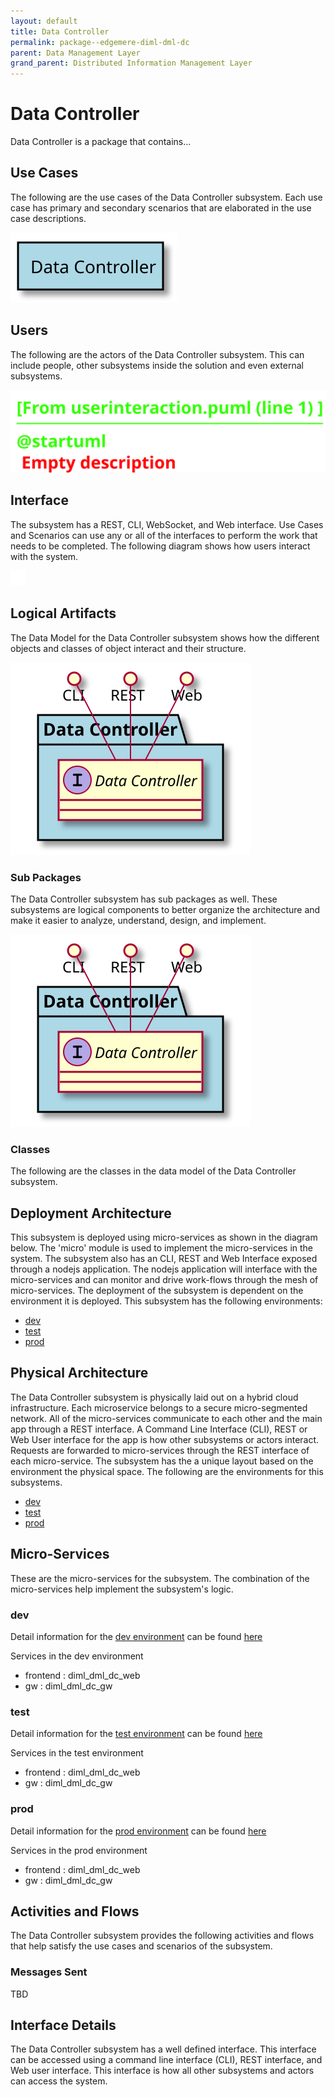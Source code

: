 ```yaml
---
layout: default
title: Data Controller
permalink: package--edgemere-diml-dml-dc
parent: Data Management Layer
grand_parent: Distributed Information Management Layer
---
```

# Data Controller

Data Controller is a package that contains...



## Use Cases

The following are the use cases of the Data Controller subsystem. Each use case has primary and secondary scenarios
that are elaborated in the use case descriptions.



![UseCase Diagram](./usecases.svg)

## Users

The following are the actors of the Data Controller subsystem. This can include people, other subsystems 
inside the solution and even external subsystems. 



![User Interaction](./userinteraction.svg)

## Interface

The subsystem has a REST, CLI, WebSocket, and Web interface. Use Cases and Scenarios can use any or all
of the interfaces to perform the work that needs to be completed. The following  diagram shows how
users interact with the system.

![Scenario Mappings Diagram](./scenariomapping.svg)



## Logical Artifacts

The Data Model for the  Data Controller subsystem shows how the different objects and classes of object interact
and their structure.

![Sub Package Diagram](./subpackage.svg)

### Sub Packages

The Data Controller subsystem has sub packages as well. These subsystems are logical components to better
organize the architecture and make it easier to analyze, understand, design, and implement.



![Logical Diagram](./logical.svg)

### Classes

The following are the classes in the data model of the Data Controller subsystem.




## Deployment Architecture

This subsystem is deployed using micro-services as shown in the diagram below. The 'micro' module is
used to implement the micro-services in the system. The subsystem also has an CLI, REST and Web Interface
exposed through a nodejs application. The nodejs application will interface with the micro-services and
can monitor and drive work-flows through the mesh of micro-services. The deployment of the subsystem is 
dependent on the environment it is deployed. This subsystem has the following environments:
* [dev](environment--edgemere-diml-dml-dc-dev)
* [test](environment--edgemere-diml-dml-dc-test)
* [prod](environment--edgemere-diml-dml-dc-prod)



## Physical Architecture

The Data Controller subsystem is physically laid out on a hybrid cloud infrastructure. Each microservice belongs
to a secure micro-segmented network. All of the micro-services communicate to each other and the main app through a
REST interface. A Command Line Interface (CLI), REST or Web User interface for the app is how other subsystems or actors 
interact. Requests are forwarded to micro-services through the REST interface of each micro-service. The subsystem has
the a unique layout based on the environment the physical space. The following are the environments for this
subsystems.
* [dev](environment--edgemere-diml-dml-dc-dev)
* [test](environment--edgemere-diml-dml-dc-test)
* [prod](environment--edgemere-diml-dml-dc-prod)


## Micro-Services

These are the micro-services for the subsystem. The combination of the micro-services help implement
the subsystem's logic.


### dev

Detail information for the [dev environment](environment--edgemere-diml-dml-dc-dev)
can be found [here](environment--edgemere-diml-dml-dc-dev)

Services in the dev environment

* frontend : diml_dml_dc_web
* gw : diml_dml_dc_gw


### test

Detail information for the [test environment](environment--edgemere-diml-dml-dc-test)
can be found [here](environment--edgemere-diml-dml-dc-test)

Services in the test environment

* frontend : diml_dml_dc_web
* gw : diml_dml_dc_gw


### prod

Detail information for the [prod environment](environment--edgemere-diml-dml-dc-prod)
can be found [here](environment--edgemere-diml-dml-dc-prod)

Services in the prod environment

* frontend : diml_dml_dc_web
* gw : diml_dml_dc_gw


## Activities and Flows
The Data Controller subsystem provides the following activities and flows that help satisfy the use
cases and scenarios of the subsystem.




### Messages Sent

TBD

## Interface Details
The Data Controller subsystem has a well defined interface. This interface can be accessed using a
command line interface (CLI), REST interface, and Web user interface. This interface is how all other
subsystems and actors can access the system.


